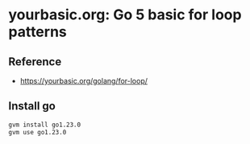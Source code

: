 # yourbasic.org: Go 5 basic for loop patterns

## Reference

- https://yourbasic.org/golang/for-loop/

## Install go

```sh
gvm install go1.23.0
gvm use go1.23.0
```
